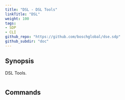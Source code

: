 ```yaml
---
title: "DSL - DSL Tools"
linkTitle: "DSL"
weight: 100
tags:
- SDP
- CLI
github_repo: "https://github.com/boschglobal/dse.sdp"
github_subdir: "doc"
---
```



## Synopsis

DSL Tools.

```bash

```


## Commands
